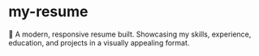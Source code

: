 # my-resume
🚀 A modern, responsive resume built. Showcasing my skills, experience, education, and projects in a visually appealing format.
